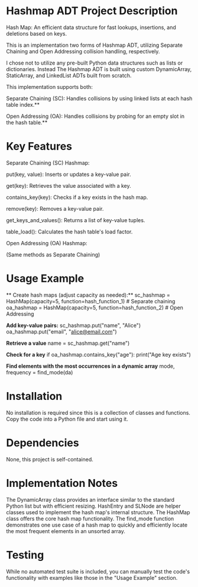 # Hashmap ADT Project Description

Hash Map: An efficient data structure for fast lookups, insertions, and deletions based on keys.

This is an implementation two forms of Hashmap ADT, utilizing Separate Chaining and Open Addressing collision handling, respectively.

I chose not to utilize any pre-built Python data structures such as lists or dictionaries. 
Instead The Hashmap ADT is built using custom DynamicArray, StaticArray, and LinkedList ADTs built from scratch.

This implementation supports both:

Separate Chaining (SC): Handles collisions by using linked lists at each hash table index.**

Open Addressing (OA): Handles collisions by probing for an empty slot in the hash table.**

# Key Features

Separate Chaining (SC) Hashmap:

put(key, value): Inserts or updates a key-value pair.

get(key): Retrieves the value associated with a key.

contains_key(key): Checks if a key exists in the hash map.

remove(key): Removes a key-value pair.

get_keys_and_values(): Returns a list of key-value tuples.

table_load(): Calculates the hash table's load factor.

Open Addressing (OA) Hashmap:

(Same methods as Separate Chaining)

# Usage Example

** Create hash maps (adjust capacity as needed):**
sc_hashmap = HashMap(capacity=5, function=hash_function_1)  # Separate chaining
oa_hashmap = HashMap(capacity=5, function=hash_function_2)  # Open Addressing

**Add key-value pairs:**
sc_hashmap.put("name", "Alice")
oa_hashmap.put("email", "alice@email.com")

**Retrieve a value**
name = sc_hashmap.get("name") 

**Check for a key**
if oa_hashmap.contains_key("age"):
    print("Age key exists")

**Find elements with the most occurrences in a dynamic array**
mode, frequency = find_mode(da)

# Installation

No installation is required since this is a collection of classes and functions. Copy the code into a Python file and start using it.

# Dependencies

None, this project is self-contained.

# Implementation Notes

The DynamicArray class provides an interface similar to the standard Python list but with efficient resizing.
HashEntry and SLNode are helper classes used to implement the hash map's internal structure.
The HashMap class offers the core hash map functionality.
The find_mode function demonstrates one use case of a hash map to quickly and efficiently locate the most frequent elements in an unsorted array.

# Testing

While no automated test suite is included, you can manually test the code's functionality with examples like those in the "Usage Example" section.

